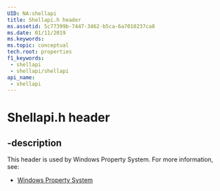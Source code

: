 ```yaml
---
UID: NA:shellapi
title: Shellapi.h header
ms.assetid: 5c77399b-7447-3462-b5ca-6a7010237ca8
ms.date: 01/11/2019
ms.keywords: 
ms.topic: conceptual
tech.root: properties
f1_keywords:
 - shellapi
 - shellapi/shellapi
api_name:
 - shellapi
---
```


# Shellapi.h header


## -description

This header is used by Windows Property System. For more information, see:

- [Windows Property System](../_properties/index.md)

